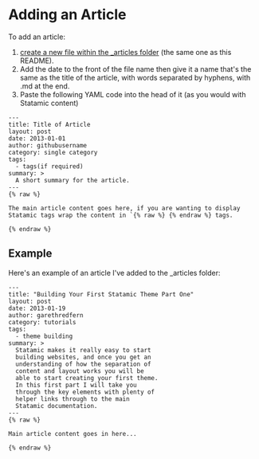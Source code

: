 # Adding an Article

To add an article:

1. [create a new file within the _articles folder](https://github.com/statamicthemes/statamicthemes.github.io/tree/master/_articles) (the same one as this README).
2. Add the date to the front of the file name then give it a name that's the same as the title of the article, with words separated by hyphens, with .md at the end.
3. Paste the following YAML code into the head of it (as you would with Statamic content)

```
---
title: Title of Article
layout: post
date: 2013-01-01
author: githubusername
category: single category
tags:
  - tags(if required)
summary: >
  A short summary for the article.
---
{% raw %}

The main article content goes here, if you are wanting to display Statamic tags wrap the content in `{% raw %} {% endraw %} tags.

{% endraw %}
```

## Example

Here's an example of an article I've added to the _articles folder:

```
---
title: "Building Your First Statamic Theme Part One"
layout: post
date: 2013-01-19
author: garethredfern
category: tutorials
tags:
  - theme building
summary: >
  Statamic makes it really easy to start
  building websites, and once you get an
  understanding of how the separation of
  content and layout works you will be
  able to start creating your first theme.
  In this first part I will take you
  through the key elements with plenty of
  helper links through to the main
  Statamic documentation.
---
{% raw %}

Main article content goes in here...

{% endraw %}

```
